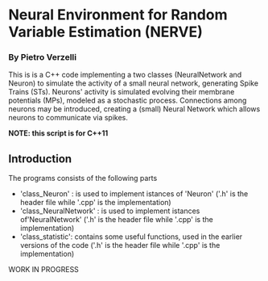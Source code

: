 # Neural Environment for Random Variable Estimation (NERVE)

### By Pietro Verzelli


This is is a C++ code implementing a two classes (NeuralNetwork and Neuron) to simulate the activity of a small neural network, generating Spike Trains (STs). Neurons' activity is simulated evolving their membrane potentials (MPs), modeled as a stochastic process. Connections among neurons may be introduced, creating a (small) Neural Network which allows neurons to communicate via spikes.

**NOTE: this script is for C++11**

## Introduction

The programs consists of the following parts

- 'class_Neuron' : is used to implement istances of 'Neuron' ('.h' is the header file while '.cpp' is the implementation)
- 'class_NeuralNetwork' : is used to implement istances of'NeuralNetwork' ('.h' is the header file while '.cpp' is the implementation)
- 'class_statistic': contains some useful functions, used in the earlier versions of the code ('.h' is the header file while '.cpp' is the implementation)

WORK IN PROGRESS


